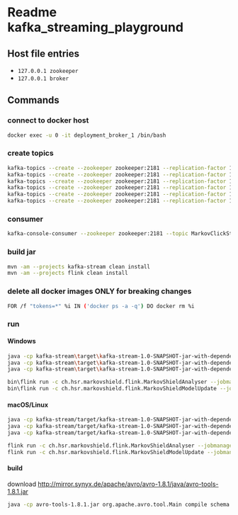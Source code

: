 # Readme kafka_streaming_playground
## Host file entries
 - `127.0.0.1 zookeeper`
 - `127.0.0.1 broker`

## Commands
### connect to docker host
```bash
docker exec -u 0 -it deployment_broker_1 /bin/bash
```
### create topics
```bash
kafka-topics --create --zookeeper zookeeper:2181 --replication-factor 1 --partitions 1 --topic MarkovLogins
kafka-topics --create --zookeeper zookeeper:2181 --replication-factor 1 --partitions 1 --topic MarkovClicks
kafka-topics --create --zookeeper zookeeper:2181 --replication-factor 1 --partitions 1 --topic MarkovUserModels
kafka-topics --create --zookeeper zookeeper:2181 --replication-factor 1 --partitions 1 --topic MarkovClickStreams
kafka-topics --create --zookeeper zookeeper:2181 --replication-factor 1 --partitions 1 --topic MarkovClickStreamAnalysis
kafka-topics --create --zookeeper zookeeper:2181 --replication-factor 1 --partitions 1 --topic MarkovClickStreamValidations

```
### consumer
```bash
kafka-console-consumer --zookeeper zookeeper:2181 --topic MarkovClickStreamValidations --from-beginning --property print.key=true
```
### build jar
```bash
mvn -am --projects kafka-stream clean install
mvn -am --projects flink clean install
```
### delete all docker images ONLY for breaking changes
```bash
FOR /f "tokens=*" %i IN ('docker ps -a -q') DO docker rm %i
```
### run
#### Windows
```bash
java -cp kafka-stream\target\kafka-stream-1.0-SNAPSHOT-jar-with-dependencies.jar ch.hsr.markovshield.kafkastream.MarkovModelGenerator
java -cp kafka-stream\target\kafka-stream-1.0-SNAPSHOT-jar-with-dependencies.jar ch.hsr.markovshield.kafkastream.MarkovClickAndLoginGenerator
java -cp kafka-stream\target\kafka-stream-1.0-SNAPSHOT-jar-with-dependencies.jar ch.hsr.markovshield.kafkastream.MarkovShieldClickstreams
```
```bash
bin\flink run -c ch.hsr.markovshield.flink.MarkovShieldAnalyser --jobmanager jobmanager:6123 C:\Users\maede\Documents\architecture_prototype\flink\target\flink-1.0-SNAPSHOT-jar-with-dependencies.jar
bin\flink run -c ch.hsr.markovshield.flink.MarkovShieldModelUpdate --jobmanager jobmanager:6123 C:\Users\maede\Documents\architecture_prototype\flink\target\flink-1.0-SNAPSHOT-jar-with-dependencies.jar

```
#### macOS/Linux
```bash
java -cp kafka-stream/target/kafka-stream-1.0-SNAPSHOT-jar-with-dependencies.jar ch.hsr.markovshield.kafkastream.MarkovModelGenerator
java -cp kafka-stream/target/kafka-stream-1.0-SNAPSHOT-jar-with-dependencies.jar ch.hsr.markovshield.kafkastream.MarkovClickAndLoginGenerator
java -cp kafka-stream/target/kafka-stream-1.0-SNAPSHOT-jar-with-dependencies.jar ch.hsr.markovshield.kafkastream.MarkovShieldClickstreams
```
```bash
flink run -c ch.hsr.markovshield.flink.MarkovShieldAnalyser --jobmanager jobmanager:6123 flink/target/flink-1.0-SNAPSHOT-jar-with-dependencies.jar
flink run -c ch.hsr.markovshield.flink.MarkovShieldModelUpdate --jobmanager jobmanager:6123 flink/target/flink-1.0-SNAPSHOT-jar-with-dependencies.jar

```
#### build
download http://mirror.synyx.de/apache/avro/avro-1.8.1/java/avro-tools-1.8.1.jar
```bash
java -cp avro-tools-1.8.1.jar org.apache.avro.tool.Main compile schema TypeReuseTest.avsc CompoundSubTypeExtended.avsc DirWithOtherAvscFiles OutputDir
```